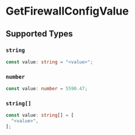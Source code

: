 # GetFirewallConfigValue


## Supported Types

### `string`

```typescript
const value: string = "<value>";
```

### `number`

```typescript
const value: number = 5590.47;
```

### `string[]`

```typescript
const value: string[] = [
  "<value>",
];
```

